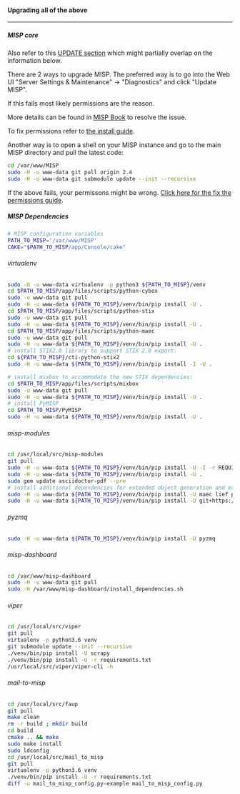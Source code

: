 #### Upgrading all of the above
-----------------------

##### MISP core

Also refer to this [UPDATE section](../UPDATE/) which might partially overlap on the information below.

There are 2 ways to upgrade MISP.
The preferred way is to go into the Web UI "Server Settings & Maintenance" -> "Diagnostics" and click "Update MISP".

If this fails most likely permissions are the reason.

More details can be found in [MISP Book](https://www.circl.lu/doc/misp/faq/#update-misp-fails) to resolve the issue.

To fix permissions refer to [the install guide](https://misp.github.io/MISP/INSTALL.ubuntu1804/#5-set-the-permissions).

Another way is to open a shell on your MISP instance and go to the main MISP directory and pull the latest code:

```bash
cd /var/www/MISP
sudo -H -u www-data git pull origin 2.4
sudo -H -u www-data git submodule update --init --recursive
```

If the above fails, your permissons might be wrong. [Click here for the fix the permissions guide](https://misp.github.io/MISP/INSTALL.ubuntu1804/#5-set-the-permissions).

##### MISP Dependencies

```bash
# MISP configuration variables
PATH_TO_MISP='/var/www/MISP'
CAKE="$PATH_TO_MISP/app/Console/cake"
```

###### virtualenv


```bash
sudo -H -u www-data virtualenv -p python3 ${PATH_TO_MISP}/venv
cd $PATH_TO_MISP/app/files/scripts/python-cybox
sudo -u www-data git pull
sudo -H -u www-data ${PATH_TO_MISP}/venv/bin/pip install -U .
cd $PATH_TO_MISP/app/files/scripts/python-stix
sudo -u www-data git pull
sudo -H -u www-data ${PATH_TO_MISP}/venv/bin/pip install -U .
cd $PATH_TO_MISP/app/files/scripts/python-maec
sudo -u www-data git pull
sudo -H -u www-data ${PATH_TO_MISP}/venv/bin/pip install -U .
# install STIX2.0 library to support STIX 2.0 export:
cd ${PATH_TO_MISP}/cti-python-stix2
sudo -H -u www-data ${PATH_TO_MISP}/venv/bin/pip install -I -U .

# install mixbox to accommodate the new STIX dependencies:
cd $PATH_TO_MISP/app/files/scripts/mixbox
sudo -u www-data git pull
sudo -H -u www-data ${PATH_TO_MISP}/venv/bin/pip install -U .
# install PyMISP
cd $PATH_TO_MISP/PyMISP
sudo -H -u www-data ${PATH_TO_MISP}/venv/bin/pip install -U .
```

###### misp-modules

```bash
cd /usr/local/src/misp-modules
git pull
sudo -H -u www-data ${PATH_TO_MISP}/venv/bin/pip install -U -I -r REQUIREMENTS
sudo -H -u www-data ${PATH_TO_MISP}/venv/bin/pip install -U .
sudo gem update asciidoctor-pdf --pre
# install additional dependencies for extended object generation and extraction
sudo -H -u www-data ${PATH_TO_MISP}/venv/bin/pip install -U maec lief python-magic pathlib
sudo -H -u www-data ${PATH_TO_MISP}/venv/bin/pip install -U git+https://github.com/kbandla/pydeep.git
```

###### pyzmq

```bash
sudo -H -u www-data ${PATH_TO_MISP}/venv/bin/pip install -U pyzmq
```

###### misp-dashboard

```bash
cd /var/www/misp-dashboard
sudo -H -u www-data git pull
sudo -H /var/www/misp-dashboard/install_dependencies.sh
```

###### viper

```bash
cd /usr/local/src/viper
git pull
virtualenv -p python3.6 venv
git submodule update --init --recursive
./venv/bin/pip install -U scrapy
./venv/bin/pip install -U -r requirements.txt
/usr/local/src/viper/viper-cli -h
```

###### mail-to-misp

```bash
cd /usr/local/src/faup
git pull
make clean
rm -r build ; mkdir build
cd build
cmake .. && make
sudo make install
sudo ldconfig
cd /usr/local/src/mail_to_misp
git pull
virtualenv -p python3.6 venv
./venv/bin/pip install -U -r requirements.txt
diff -u mail_to_misp_config.py-example mail_to_misp_config.py
```
